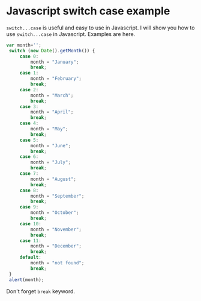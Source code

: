 # Javascript switch case example
`switch...case` is useful and easy to use in Javascript. I will show you how to use `switch...case` in Javascript.
Examples are here.
```javascript
var month='';
 switch (new Date().getMonth()) {
     case 0:
         month = "January";
         break;
     case 1:
         month = "February";
         break;
     case 2:
         month = "March";
         break;
     case 3:
         month = "April";
         break;
     case 4:
         month = "May";
         break;
     case 5:
         month = "June";
         break;
     case 6:
         month = "July";
         break;
     case 7:
         month = "August";
         break;
     case 8:
         month = "September";
         break;
     case 9:
         month = "October";
         break;
     case 10:
         month = "November";
         break;
     case 11:
         month = "December";
         break;
     default:
         month = "not found";
         break;
 }
 alert(month);
```
Don't forget `break` keyword.